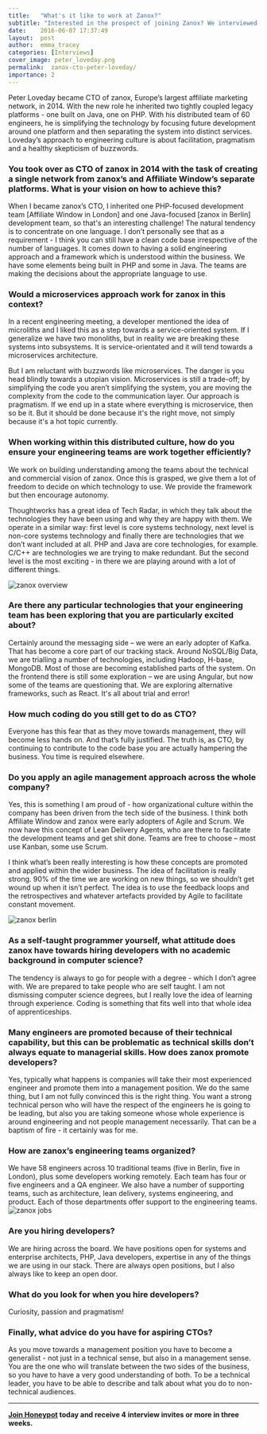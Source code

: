 ```yaml
---
title:   "What's it like to work at Zanox?"
subtitle: "Interested in the prospect of joining Zanox? We interviewed Peter Loveday, CTO at Zanox, to discuss the organization of the company's engineering teams, what they look for when hiring developers and Zanox's approach to hiring developers with no academic background in computer science."
date:    2016-06-07 17:37:49
layout:  post
author:  emma_tracey
categories: [Interviews]
cover_image: peter_loveday.png
permalink:  zanox-cto-peter-loveday/
importance: 2
---
```


Peter Loveday became CTO of zanox, Europe’s largest affiliate marketing network, in 2014. With the new role he inherited two tightly coupled legacy platforms - one built on Java, one on PHP. With his distributed team of 60 engineers, he is simplifying the technology by focusing future development around one platform and then separating the system into distinct services. Loveday’s approach to engineering culture is about facilitation, pragmatism and a healthy skepticism of buzzwords.

<!--more-->


### You took over as CTO of zanox in 2014 with the task of creating a single network from zanox’s and Affiliate Window’s separate platforms. What is your vision on how to achieve this?

When I became zanox’s CTO, I inherited one PHP-focused development team [Affiliate Window in London] and one Java-focused [zanox in Berlin] development team, so that's an interesting challenge! The natural tendency is to concentrate on one language. I don’t personally see that as a requirement - I think you can still have a clean code base irrespective of the number of languages. It comes down to having a solid engineering approach and a framework which is understood within the business. We have some elements being built in PHP and some in Java. The teams are making the decisions about the appropriate language to use.

### Would a microservices approach work for zanox in this context?

In a recent engineering meeting, a developer mentioned the idea of microliths and I liked this as a step towards a service-oriented system. If I generalize we have two monoliths, but in reality we are breaking these systems into subsystems. It is service-orientated and it will tend towards a microservices architecture.

But I am reluctant with buzzwords like microservices. The danger is you head blindly towards a utopian vision. Microservices is still a trade-off; by simplifying the code you aren’t simplifying the system, you are moving the complexity from the code to the communication layer. Our approach is pragmatism. If we end up in a state where everything is microservice, then so be it. But it should be done because it's the right move, not simply because it's a hot topic currently.

### When working within this distributed culture, how do you ensure your engineering teams are work together efficiently?

We work on building understanding among the teams about the technical and commercial vision of zanox. Once this is grasped, we give them a lot of freedom to decide on which technology to use. We provide the framework but then encourage autonomy.

Thoughtworks has a great idea of Tech Radar, in which they talk about the technologies they have been using and why they are happy with them. We operate in a similar way: first level is core systems technology, next level is non-core systems technology and finally there are technologies that we don’t want included at all. PHP and Java are core technologies, for example. C/C++ are technologies we are trying to make redundant. But the second level is the most exciting - in there we are playing around with a lot of different things.

![zanox overview](/assets/images/zanox-office.png)


### Are there any particular technologies that your engineering team has been exploring that you are particularly excited about?

Certainly around the messaging side – we were an early adopter of Kafka. That has become a core part of our tracking stack. Around NoSQL/Big Data, we are trialling a number of technologies, including Hadoop, H-base, MongoDB. Most of those are becoming established parts of the system. On the frontend there is still some exploration – we are using Angular, but now some of the teams are questioning that. We are exploring alternative frameworks, such as React. It's all about trial and error!

### How much coding do you still get to do as CTO?

Everyone has this fear that as they move towards management, they will become less hands on. And that’s fully justified. The truth is, as CTO, by continuing to contribute to the code base you are actually hampering the business. You time is required elsewhere.

### Do you apply an agile management approach across the whole company?

Yes, this is something I am proud of - how organizational culture within the company has been driven from the tech side of the business. I think both Affiliate Window and zanox were early adopters of Agile and Scrum. We now have this concept of Lean Delivery Agents, who are there to facilitate the development teams and get shit done. Teams are free to choose – most use Kanban, some use Scrum.

I think what’s been really interesting is how these concepts are promoted and applied within the wider business. The idea of facilitation is really strong. 90% of the time we are working on new things, so we shouldn’t get wound up when it isn’t perfect. The idea is to use the feedback loops and the retrospectives and whatever artefacts provided by Agile to facilitate constant movement.

![zanox berlin](/assets/images/zanox-office-berlin.png)

### As a self-taught programmer yourself, what attitude does zanox have towards hiring developers with no academic background in computer science?

The tendency is always to go for people with a degree - which I don’t agree with. We are prepared to take people who are self taught. I am not dismissing computer science degrees, but I really love the idea of learning through experience. Coding is something that fits well into that whole idea of apprenticeships.

### Many engineers are promoted because of their technical capability, but this can be problematic as technical skills don’t always equate to managerial skills. How does zanox promote developers?

Yes, typically what happens is companies will take their most experienced engineer and promote them into a management position. We do the same thing, but I am not fully convinced this is the right thing. You want a strong technical person who will have the respect of the engineers he is going to be leading, but also you are taking someone whose whole experience is around engineering and not people management necessarily. That can be a baptism of fire - it certainly was for me.


### How are zanox’s engineering teams organized?

We have 58 engineers across 10 traditional teams (five in Berlin, five in London), plus some developers working remotely. Each team has four or five engineers and a QA engineer. We also have a number of supporting teams, such as architecture, lean delivery, systems engineering, and product. Each of those departments offer support to the engineering teams.
![zanox jobs](/assets/images/zanox-office_berlin.png)

### Are you hiring developers?

We are hiring across the board. We have positions open for systems and enterprise architects, PHP, Java developers, expertise in any of the things we are using in our stack. There are always open positions, but I also always like to keep an open door.


### What do you look for when you hire developers?

Curiosity, passion and pragmatism!


### Finally, what advice do you have for aspiring CTOs?

As you move towards a management position you have to become a generalist - not just in a technical sense, but also in a management sense. You are the one who will translate between the two sides of the business, so you have to have a very good understanding of both. To be a technical leader, you have to be able to describe and talk about what you do to non-technical audiences.

* * *

**[Join Honeypot](https://app.honeypot.io/users/sign_up?utm_source=blog&utm_medium=organic&utm_term=e&utm_content=160603&utm_campaign=dev-no) today and receive 4 interview invites or more in three weeks.**
